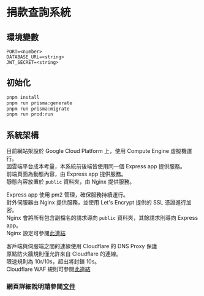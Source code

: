 # 捐款查詢系統

## 環境變數

```dosini
PORT=<number>
DATABASE_URL=<string>
JWT_SECRET=<string>
```

## 初始化

```bash
pnpm install
pnpm run prisma:generate
pnpm run prisma:migrate
pnpm run prod:run
```

## 系統架構

目前網站架設於 Google Cloud Platform 上，使用 Compute Engine 虛擬機運行。<br>
因雲端平台成本考量，本系統前後端皆使用同一個 Express app 提供服務。<br>
前端頁面為動態內容，由 Express app 提供服務。<br>
靜態內容放置於 `public` 資料夾，由 Nginx 提供服務。

Express app 使用 pm2 管理，確保服務持續運行。<br>
對外伺服器由 Nginx 提供服務，並使用 Let's Encrypt 提供的 SSL 憑證進行加密。<br>
Nginx 會將所有包含副檔名的請求導向 `public` 資料夾，其餘請求則導向 Express app。<br>
Nginx 設定可參閱[此連結](https://github.com/xzihnago/debian-quick-setup/blob/main/conf.d/example.conf)

客戶端與伺服端之間的連線使用 Cloudflare 的 DNS Proxy 保護<br>
原點防火牆規則僅允許來自 Cloudflare 的連線。<br>
限速規則為 10r/10s，超出將封鎖 10s。<br>
Cloudflare WAF 規則可參閱[此連結](https://github.com/xzihnago/debian-quick-setup/blob/main/cloudflare/waf.txt)

### 網頁詳細說明請參閱[文件](docs/README.md)
